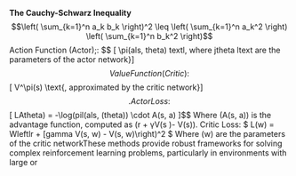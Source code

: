 **The Cauchy-Schwarz Inequality**
$$\left( \sum_{k=1}^n a_k b_k \right)^2 \leq \left( \sum_{k=1}^n a_k^2 \right) \left( \sum_{k=1}^n b_k^2 \right)$$
Action Function (Actor);: $$ [ \pi(als, theta) textl, where jtheta ltext are the parameters of the actor network}] $$Value Function (Critic): $$[ V^\pi(s) \text{, approximated by the critic network}] $$
.Actor Loss: $$ [ LAtheta) = -\log(pil(als, (theta)) \cdot A(s, a) ]$$ Where (A(s, a)) is the advantage function, computed as
(r + γV(s )- V(s)).
Critic Loss: $ L(w) = Wleftlr + [gamma V(s, w) - V(s, w)\right)^2 $ Where (w) are the parameters of the critic networkThese methods provide robust frameworks for solving complex reinforcement learning problems, particularly in environments with large or
